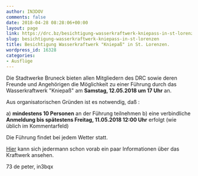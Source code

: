 ```yaml
---
author: IN3DOV
comments: false
date: 2018-04-28 08:28:06+00:00
layout: page
link: https://drc.bz/besichtigung-wasserkraftwerk-kniepass-in-st-lorenzen/
slug: besichtigung-wasserkraftwerk-kniepass-in-st-lorenzen
title: Besichtigung Wasserkraftwerk "Kniepaß" in St. Lorenzen.
wordpress_id: 16328
categories:
- Ausflüge
---
```


Die Stadtwerke Bruneck bieten allen Mitgliedern des DRC sowie deren Freunde und Angehörigen die Möglichkeit zu einer Führung durch das Wasserkraftwerk "Kniepaß" am **Samstag, 12.05.2018 um 17 Uhr** an.

Aus organisatorischen Gründen ist es notwendig, daß :

a) **mindestens 10 Personen** an der Führung teilnehmen
b) eine verbindliche **Anmeldung bis spätestens Freitag, 11.05.2018 12:00 Uhr** erfolgt (wie üblich im Kommentarfeld)

Die Führung findet bei jedem Wetter statt.

[Hier](https://www.stadtwerke.it/de/stromversorgung/kraftwerk-kniepass.html) kann sich jedermann schon vorab ein paar Informationen über das Kraftwerk ansehen.

73 de peter, in3bqx
